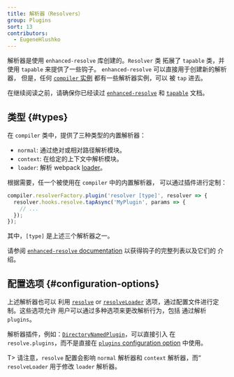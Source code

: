 ```yaml
---
title: 解析器（Resolvers）
group: Plugins
sort: 13
contributors:
  - EugeneHlushko
---
```


解析器是使用 `enhanced-resolve` 库创建的。`Resolver` 类
拓展了 `tapable` 类，并使用 `tapable` 来提供了一些钩子。
`enhanced-resolve` 可以直接用于创建新的解析器，
但是，任何 [`compiler` 实例](/api/node/#compiler-instance) 都有一些解析器实例，可以
被 `tap` 进去。

在继续阅读之前，请确保你已经读过
 [`enhanced-resolve`](https://github.com/webpack/enhanced-resolve) 和 [`tapable`](/api/plugins/#tapable) 文档。


## 类型 {#types}

在 `compiler` 类中，提供了三种类型的内置解析器：

- `normal`: 通过绝对或相对路径解析模块。
- `context`: 在给定的上下文中解析模块。
- `loader`: 解析 webpack [loader](/loaders)。

根据需要，任一个被使用在 `compiler` 中的内置解析器，
可以通过插件进行定制：

``` js
compiler.resolverFactory.plugin('resolver [type]', resolver => {
  resolver.hooks.resolve.tapAsync('MyPlugin', params => {
    // ...
  });
});
```

其中，`[type]` 是上述三个解析器之一。

请参阅 [`enhanced-resolve` documentation](https://github.com/webpack/enhanced-resolve) 以获得钩子的完整列表以及它们的
介绍。


## 配置选项 {#configuration-options}

上述解析器也可以
利用 [`resolve`](/configuration/resolve/) or [`resolveLoader`](/configuration/resolve/#resolveloader) 选项，通过配置文件进行定制。这些选项允许
用户可以通过多种选项来更改解析行为，包括
通过解析 `plugins`。

解析器插件，例如：[`DirectoryNamedPlugin`](https://github.com/shaketbaby/directory-named-webpack-plugin)，可以直接引入
在 `resolve.plugins`，而不是直接在 [`plugins` configuration option](/configuration/plugins/#plugins) 中使用。

T> 请注意，`resolve` 配置会影响 `normal` 解析器和 `context` 解析器，而“ `resolveLoader` 用于修改 `loader` 解析器。
